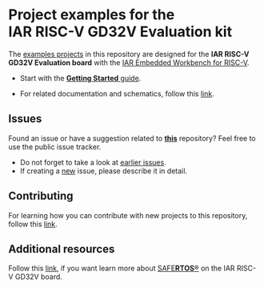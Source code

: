 # Project examples for the<br> IAR RISC-V GD32V Evaluation kit

The [examples projects](Examples) in this repository are designed for the __IAR RISC-V GD32V Evaluation board__  with the [IAR Embedded Workbench for RISC-V][ewriscv-url].

- Start with the [__Getting Started__ guide](docs/getting-started.md).

- For related documentation and schematics, follow this [link](docs).


## Issues
Found an issue or have a suggestion related to [__this__][url-repo] repository? Feel free to use the public issue tracker.
- Do not forget to take a look at [earlier issues][url-repo-issue-old].
- If creating a [new][url-repo-issue-new] issue, please describe it in detail.

## Contributing
For learning how you can contribute with new projects to this repository, follow this [link](contributions).

## Additional resources
Follow this [link](docs/safertos.md), if you want learn more about [SAFE**RTOS**®](docs/safertos.md) on the IAR RISC-V GD32V board.

<!-- links -->
[ewriscv-url]:        https://iar.com/riscv
[url-repo]:           https://github.com/iarsystems/iar-risc-v-gd32v-eval
[url-repo-issue-new]: https://github.com/iarsystems/iar-risc-v-gd32v-eval/issues/new
[url-repo-issue-old]: https://github.com/iarsystems/iar-risc-v-gd32v-eval/issues?q=is%3Aissue+is%3Aopen%7Cclosed
